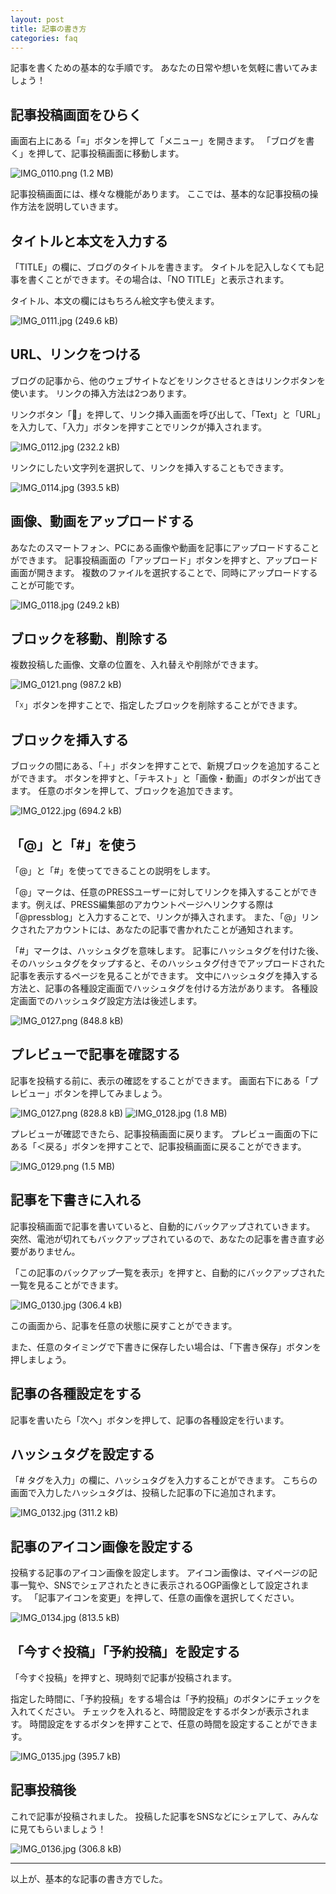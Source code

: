 ```yaml
---
layout: post
title: 記事の書き方
categories: faq
---
```


記事を書くための基本的な手順です。
あなたの日常や想いを気軽に書いてみましょう！

## 記事投稿画面をひらく

画面右上にある「≡」ボタンを押して「メニュー」を開きます。
「ブログを書く」を押して、記事投稿画面に移動します。

![IMG_0110.png (1.2 MB)](https://raw.githubusercontent.com/dessart/pressdoc/gh-pages/images/admin_infos/2017_12_07_1.png)


記事投稿画面には、様々な機能があります。
ここでは、基本的な記事投稿の操作方法を説明していきます。

## タイトルと本文を入力する

「TITLE」の欄に、ブログのタイトルを書きます。
タイトルを記入しなくても記事を書くことができます。その場合は、「NO TITLE」と表示されます。

タイトル、本文の欄にはもちろん絵文字も使えます。

![IMG_0111.jpg (249.6 kB)](https://raw.githubusercontent.com/dessart/pressdoc/gh-pages/images/admin_infos/2017_12_07_2.jpg)

## URL、リンクをつける

ブログの記事から、他のウェブサイトなどをリンクさせるときはリンクボタンを使います。
リンクの挿入方法は2つあります。

リンクボタン「🔗」を押して、リンク挿入画面を呼び出して、「Text」と「URL」を入力して、「入力」ボタンを押すことでリンクが挿入されます。

![IMG_0112.jpg (232.2 kB)](https://raw.githubusercontent.com/dessart/pressdoc/gh-pages/images/admin_infos/2017_12_07_3.jpg)

リンクにしたい文字列を選択して、リンクを挿入することもできます。

![IMG_0114.jpg (393.5 kB)](https://raw.githubusercontent.com/dessart/pressdoc/gh-pages/images/admin_infos/2017_12_07_4.jpg)


## 画像、動画をアップロードする

あなたのスマートフォン、PCにある画像や動画を記事にアップロードすることができます。
記事投稿画面の「アップロード」ボタンを押すと、アップロード画面が開きます。
複数のファイルを選択することで、同時にアップロードすることが可能です。

![IMG_0118.jpg (249.2 kB)](https://raw.githubusercontent.com/dessart/pressdoc/gh-pages/images/admin_infos/2017_12_07_5.jpg)


## ブロックを移動、削除する

複数投稿した画像、文章の位置を、入れ替えや削除ができます。

![IMG_0121.png (987.2 kB)](https://raw.githubusercontent.com/dessart/pressdoc/gh-pages/images/admin_infos/2017_12_07_6.png)

「☓」ボタンを押すことで、指定したブロックを削除することができます。


## ブロックを挿入する

ブロックの間にある、「＋」ボタンを押すことで、新規ブロックを追加することができます。
ボタンを押すと、「テキスト」と「画像・動画」のボタンが出てきます。
任意のボタンを押して、ブロックを追加できます。

![IMG_0122.jpg (694.2 kB)](https://raw.githubusercontent.com/dessart/pressdoc/gh-pages/images/admin_infos/2017_12_07_7.jpg)


## 「@」と「#」を使う

「@」と「#」を使ってできることの説明をします。

「@」マークは、任意のPRESSユーザーに対してリンクを挿入することができます。例えば、PRESS編集部のアカウントページへリンクする際は「@pressblog」と入力することで、リンクが挿入されます。
また、「@」リンクされたアカウントには、あなたの記事で書かれたことが通知されます。

「#」マークは、ハッシュタグを意味します。
記事にハッシュタグを付けた後、そのハッシュタグをタップすると、そのハッシュタグ付きでアップロードされた記事を表示するページを見ることができます。
文中にハッシュタグを挿入する方法と、記事の各種設定画面でハッシュタグを付ける方法があります。
各種設定画面でのハッシュタグ設定方法は後述します。

![IMG_0127.png (848.8 kB)](https://raw.githubusercontent.com/dessart/pressdoc/gh-pages/images/admin_infos/2017_12_07_8.png)


## プレビューで記事を確認する

記事を投稿する前に、表示の確認をすることができます。
画面右下にある「プレビュー」ボタンを押してみましょう。

![IMG_0127.png (828.8 kB)](https://raw.githubusercontent.com/dessart/pressdoc/gh-pages/images/admin_infos/2017_12_07_9.png)
![IMG_0128.jpg (1.8 MB)](https://raw.githubusercontent.com/dessart/pressdoc/gh-pages/images/admin_infos/2017_12_07_10.jpg)


プレビューが確認できたら、記事投稿画面に戻ります。
プレビュー画面の下にある「＜戻る」ボタンを押すことで、記事投稿画面に戻ることができます。

![IMG_0129.png (1.5 MB)](https://raw.githubusercontent.com/dessart/pressdoc/gh-pages/images/admin_infos/2017_12_07_11.png)



## 記事を下書きに入れる

記事投稿画面で記事を書いていると、自動的にバックアップされていきます。
突然、電池が切れてもバックアップされているので、あなたの記事を書き直す必要がありません。

「この記事のバックアップ一覧を表示」を押すと、自動的にバックアップされた一覧を見ることができます。

![IMG_0130.jpg (306.4 kB)](https://raw.githubusercontent.com/dessart/pressdoc/gh-pages/images/admin_infos/2017_12_07_12.jpg)

この画面から、記事を任意の状態に戻すことができます。

また、任意のタイミングで下書きに保存したい場合は、「下書き保存」ボタンを押しましょう。


## 記事の各種設定をする

記事を書いたら「次へ」ボタンを押して、記事の各種設定を行います。


## ハッシュタグを設定する

「# タグを入力」の欄に、ハッシュタグを入力することができます。
こちらの画面で入力したハッシュタグは、投稿した記事の下に追加されます。

![IMG_0132.jpg (311.2 kB)](https://raw.githubusercontent.com/dessart/pressdoc/gh-pages/images/admin_infos/2017_12_07_13.jpg)


## 記事のアイコン画像を設定する

投稿する記事のアイコン画像を設定します。
アイコン画像は、マイページの記事一覧や、SNSでシェアされたときに表示されるOGP画像として設定されます。
「記事アイコンを変更」を押して、任意の画像を選択してください。

![IMG_0134.jpg (813.5 kB)](https://raw.githubusercontent.com/dessart/pressdoc/gh-pages/images/admin_infos/2017_12_07_14.jpg)


## 「今すぐ投稿」「予約投稿」を設定する

「今すぐ投稿」を押すと、現時刻で記事が投稿されます。

指定した時間に、「予約投稿」をする場合は「予約投稿」のボタンにチェックを入れてください。
チェックを入れると、時間設定をするボタンが表示されます。
時間設定をするボタンを押すことで、任意の時間を設定することができます。

![IMG_0135.jpg (395.7 kB)](https://raw.githubusercontent.com/dessart/pressdoc/gh-pages/images/admin_infos/2017_12_07_15.jpg)


## 記事投稿後

これで記事が投稿されました。
投稿した記事をSNSなどにシェアして、みんなに見てもらいましょう！

![IMG_0136.jpg (306.8 kB)](https://raw.githubusercontent.com/dessart/pressdoc/gh-pages/images/admin_infos/2017_12_07_16.jpg)

***

以上が、基本的な記事の書き方でした。

